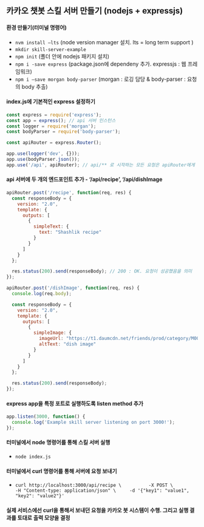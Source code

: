 ## 카카오 챗봇 스킬 서버 만들기 (nodejs + expressjs)
#### 환경 만들기(터미널 명령어)
  * `nvm install —lts` (node version manager 설치. lts = long term support )
  * `mkdir skill-server-example`
  * `npm init` (폴더 안에 nodejs 패키지 설치)
  * `npm i -save express` (package.json에 dependeny 추가. expressjs : 웹 프레임워크)
  * `npm i —save morgan body-parser` (morgan : 로깅 담당 & body-parser : 요청의 body 추출)
#### index.js에 기본적인 express 설정하기
```javascript
const express = require('express');
const app = express(); // api 서버 인스턴스
const logger = require('morgan');
const bodyParser = require('body-parser');

const apiRouter = express.Router();

app.use(logger('dev', {}));
app.use(bodyParser.json());
app.use('/api', apiRouter); // api/** 로 시작하는 모든 요청은 apiRouter에게 전달
```
#### api 서버에 두 개의 엔드포인트 추가 -  ‘/api/recipe’, ‘/api/dishImage
```javascript
apiRouter.post('/recipe', function(req, res) {
  const responseBody = {
    version: "2.0",
    template: {
      outputs: [
        {
          simpleText: {
            text: "Shashlik recipe"
          }
        }
      ]
    }
  };

  res.status(200).send(responseBody); // 200 : OK. 요청이 성공했음을 의미
});

apiRouter.post('/dishImage', function(req, res) {
  console.log(req.body);

  const responseBody = {
    version: "2.0",
    template: {
      outputs: [
        {
          simpleImage: {
            imageUrl: "https://t1.daumcdn.net/friends/prod/category/M001_friends_ryan2.jpg",
            altText: "dish image"
          }
        }
      ]
    }
  };

  res.status(200).send(responseBody);
});
```
#### express app을 특정 포트로 실행하도록 listen method 추가
```javascript
app.listen(3000, function() {
  console.log('Example skill server listening on port 3000!');
});
```
#### 터미널에서 node 명령어를 통해 스킬 서버 실행
  * `node index.js`

#### 터미널에서 curl 명령어를 통해 서버에 요청 보내기
  * `curl http://localhost:3000/api/recipe \         
-X POST \                            
-H "Content-type: application/json" \    
-d '{"key1": "value1", "key2": "value2"}'
`

#### 실제 서비스에선 curl을 통해서 보내던 요청을 카카오 봇 시스템이 수행. 그리고 실행 결과를 토대로 출력 모양을 결정
